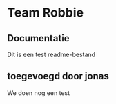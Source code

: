 # Team Robbie

## Documentatie
Dit is een test readme-bestand

## toegevoegd door jonas

We doen nog een test